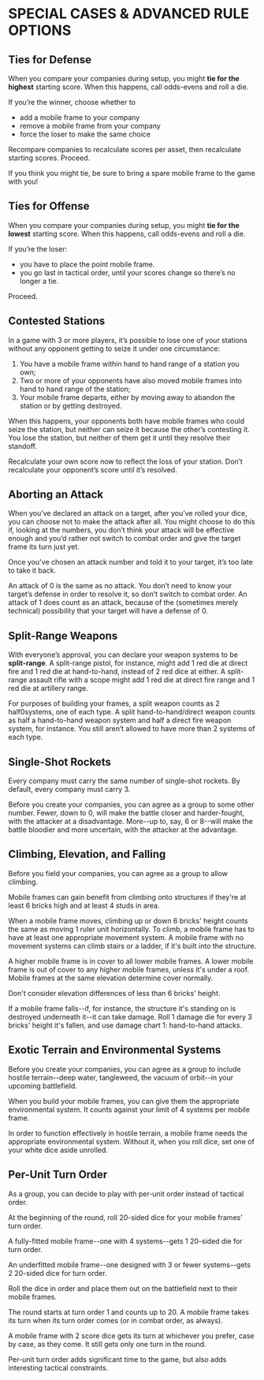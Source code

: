 # SPECIAL CASES & ADVANCED RULE OPTIONS
## Ties for Defense
When you compare your companies during setup, you might **tie for the highest** starting score. When this happens, call odds-evens and roll a die.

If you’re the winner, choose whether to
- add a mobile frame to your company
- remove a mobile frame from your company
- force the loser to make the same choice

Recompare companies to recalculate scores per asset, then recalculate starting scores. Proceed.

If you think you might tie, be sure to bring a spare mobile frame to the game with you!

## Ties for Offense
When you compare your companies during setup, you might **tie for the lowest** starting score. When this happens, call odds-evens and roll a die.

If you’re the loser:
- you have to place the point mobile frame.
- you go last in tactical order, until your scores change so there’s no longer a tie.

Proceed.

## Contested Stations
In a game with 3 or more players, it’s possible to lose one of your stations without any opponent getting to seize it under one circumstance:
1. You have a mobile frame within hand to hand range of a station you own;
2. Two or more of your opponents have also moved mobile frames into hand to hand range of the station;
3. Your mobile frame departs, either by moving away to abandon the station or by getting destroyed.

When this happens, your opponents both have mobile frames who could seize the station, but neither can seize it because the other’s contesting it. You lose the station, but neither of them get it until they resolve their standoff.

Recalculate your own score now to reflect the loss of your station. Don’t recalculate your opponent’s score until it’s resolved.

## Aborting an Attack
When you’ve declared an attack on a target, after you’ve rolled your dice, you can choose not to make the attack after all. You might choose to do this if, looking at the numbers, you don’t think your attack will be effective enough and you’d rather not switch to combat order and give the target frame its turn just yet.

Once you've chosen an attack number and told it to your target, it’s too late to take it back.

An attack of 0 is the same as no attack. You don’t need to know your target’s defense in order to resolve it, so don’t switch to combat order. An attack of 1 does count as an attack, because of the (sometimes merely technical) possibility that your target will have a defense of 0.

## Split-Range Weapons
With everyone’s approval, you can declare your weapon systems to be **split-range**. A split-range pistol, for instance, might add 1 red die at direct fire and 1 red die at hand-to-hand, instead of 2 red dice at either. A split-range assault rifle with a scope might add 1 red die at direct fire range and 1 red die at artillery range.

For purposes of building your frames, a split weapon counts as 2 half0systems, one of each type. A split hand-to-hand/direct weapon counts as half a hand-to-hand weapon system and half a direct fire weapon system, for instance. You still aren’t allowed to have more than 2 systems of each type.

## Single-Shot Rockets
Every company must carry the same number of single-shot rockets. By default, every company must carry 3.

Before you create your companies, you can agree as a group to some other number. Fewer, down to 0, will make the battle closer and harder-fought, with the attacker at a disadvantage. More--up to, say, 6 or 8--will make the battle bloodier and more uncertain, with the attacker at the advantage.

## Climbing, Elevation, and Falling
Before you field your companies, you can agree as a group to allow climbing.

Mobile frames can gain benefit from climbing onto structures if they're at least 6 bricks high and at least 4 studs in area.

When a mobile frame moves, climbing up or down 6 bricks' height counts the same as moving 1 ruler unit horizontally. To climb, a mobile frame has to have at least one appropriate movement system. A mobile frame with no movement systems can climb stairs or a ladder, if it's built into the structure.

A higher mobile frame is in cover to all lower mobile frames. A lower mobile frame is out of cover to any higher mobile frames, unless it's under a roof. Mobile frames at the same elevation determine cover normally.

Don't consider elevation differences of less than 6 bricks' height.

If a mobile frame falls--if, for instance, the structure it's standing on is destroyed underneath it--it can take damage. Roll 1 damage die for every 3 bricks' height it's fallen, and use damage chart 1: hand-to-hand attacks.

## Exotic Terrain and Environmental Systems
Before you create your companies, you can agree as a group to include hostile terrain--deep water, tangleweed, the vacuum of orbit--in your upcoming battlefield.

When you build your mobile frames, you can give them the appropriate environmental system. It counts against your limit of 4 systems per mobile frame.

In order to function effectively in hostile terrain, a mobile frame needs the appropriate environmental system. Without it, when you roll dice, set one of your white dice aside unrolled.

## Per-Unit Turn Order
As a group, you can decide to play with per-unit order instead of tactical order.

At the beginning of the round, roll 20-sided dice for your mobile frames’ turn order.

A fully-fitted mobile frame--one with 4 systems--gets 1 20-sided die for turn order.

An underfitted mobile frame--one designed with 3 or fewer systems--gets 2 20-sided dice for turn order.

Roll the dice in order and place them out on the battlefield next to their mobile frames.

The round starts at turn order 1 and counts up to 20. A mobile frame takes its turn when its turn order comes (or in combat order, as always).

A mobile frame with 2 score dice gets its turn at whichever you prefer, case by case, as they come. It still gets only one turn in the round.

Per-unit turn order adds significant time to the game, but also adds interesting tactical constraints.